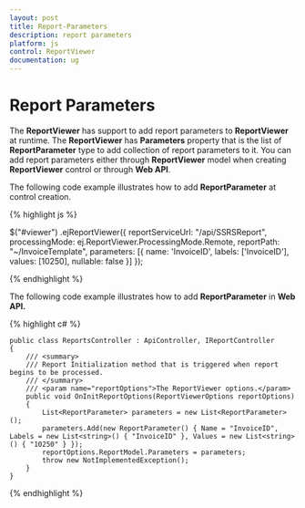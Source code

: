 ```yaml
---
layout: post
title: Report-Parameters
description: report parameters
platform: js
control: ReportViewer
documentation: ug
---
```


# Report Parameters

The **ReportViewer** has support to add report parameters to **ReportViewer** at runtime. The **ReportViewer** has **Parameters** property that is the list of **ReportParameter** type to add collection of report parameters to it. You can add report parameters either through **ReportViewer** model when creating **ReportViewer** control or through **Web API**.

The following code example illustrates how to add **ReportParameter** at control creation.



{% highlight js %}



$("#viewer")
    .ejReportViewer({
        reportServiceUrl: "/api/SSRSReport",
        processingMode: ej.ReportViewer.ProcessingMode.Remote,
        reportPath: "~/InvoiceTemplate",
        parameters: [{
            name: 'InvoiceID',
            labels: ['InvoiceID'],
            values: [10250],
            nullable: false
        }]
    });

{% endhighlight %}

The following code example illustrates how to add **ReportParameter** in **Web API.**

{% highlight c# %}



    public class ReportsController : ApiController, IReportController
    {
        /// <summary>
        /// Report Initialization method that is triggered when report begins to be processed.
        /// </summary>
        /// <param name="reportOptions">The ReportViewer options.</param>
        public void OnInitReportOptions(ReportViewerOptions reportOptions)
        {
            List<ReportParameter> parameters = new List<ReportParameter>();
            parameters.Add(new ReportParameter() { Name = "InvoiceID", Labels = new List<string>() { "InvoiceID" }, Values = new List<string>() { "10250" } });
            reportOptions.ReportModel.Parameters = parameters;
            throw new NotImplementedException();
        }        
    }


{% endhighlight %}



